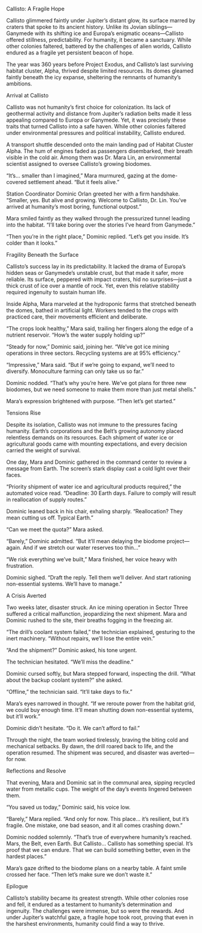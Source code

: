 Callisto: A Fragile Hope

Callisto glimmered faintly under Jupiter’s distant glow, its surface marred by craters that spoke to its ancient history. Unlike its Jovian siblings—Ganymede with its shifting ice and Europa’s enigmatic oceans—Callisto offered stillness, predictability. For humanity, it became a sanctuary. While other colonies faltered, battered by the challenges of alien worlds, Callisto endured as a fragile yet persistent beacon of hope.

The year was 360 years before Project Exodus, and Callisto’s last surviving habitat cluster, Alpha, thrived despite limited resources. Its domes gleamed faintly beneath the icy expanse, sheltering the remnants of humanity’s ambitions.

Arrival at Callisto

Callisto was not humanity’s first choice for colonization. Its lack of geothermal activity and distance from Jupiter’s radiation belts made it less appealing compared to Europa or Ganymede. Yet, it was precisely these traits that turned Callisto into a safe haven. While other colonies faltered under environmental pressures and political instability, Callisto endured.

A transport shuttle descended onto the main landing pad of Habitat Cluster Alpha. The hum of engines faded as passengers disembarked, their breath visible in the cold air. Among them was Dr. Mara Lin, an environmental scientist assigned to oversee Callisto’s growing biodomes.

“It’s... smaller than I imagined,” Mara murmured, gazing at the dome-covered settlement ahead. “But it feels alive.”

Station Coordinator Dominic Orlan greeted her with a firm handshake. “Smaller, yes. But alive and growing. Welcome to Callisto, Dr. Lin. You’ve arrived at humanity’s most boring, functional outpost.”

Mara smiled faintly as they walked through the pressurized tunnel leading into the habitat. “I’ll take boring over the stories I’ve heard from Ganymede.”

“Then you’re in the right place,” Dominic replied. “Let’s get you inside. It’s colder than it looks.”

Fragility Beneath the Surface

Callisto’s success lay in its predictability. It lacked the drama of Europa’s hidden seas or Ganymede’s unstable crust, but that made it safer, more reliable. Its surface, peppered with impact craters, hid no surprises—just a thick crust of ice over a mantle of rock. Yet, even this relative stability required ingenuity to sustain human life.

Inside Alpha, Mara marveled at the hydroponic farms that stretched beneath the domes, bathed in artificial light. Workers tended to the crops with practiced care, their movements efficient and deliberate.

“The crops look healthy,” Mara said, trailing her fingers along the edge of a nutrient reservoir. “How’s the water supply holding up?”

“Steady for now,” Dominic said, joining her. “We’ve got ice mining operations in three sectors. Recycling systems are at 95% efficiency.”

“Impressive,” Mara said. “But if we’re going to expand, we’ll need to diversify. Monoculture farming can only take us so far.”

Dominic nodded. “That’s why you’re here. We’ve got plans for three new biodomes, but we need someone to make them more than just metal shells.”

Mara’s expression brightened with purpose. “Then let’s get started.”

Tensions Rise

Despite its isolation, Callisto was not immune to the pressures facing humanity. Earth’s corporations and the Belt’s growing autonomy placed relentless demands on its resources. Each shipment of water ice or agricultural goods came with mounting expectations, and every decision carried the weight of survival.

One day, Mara and Dominic gathered in the command center to review a message from Earth. The screen’s stark display cast a cold light over their faces.

“Priority shipment of water ice and agricultural products required,” the automated voice read. “Deadline: 30 Earth days. Failure to comply will result in reallocation of supply routes.”

Dominic leaned back in his chair, exhaling sharply. “Reallocation? They mean cutting us off. Typical Earth.”

“Can we meet the quota?” Mara asked.

“Barely,” Dominic admitted. “But it’ll mean delaying the biodome project—again. And if we stretch our water reserves too thin...”

“We risk everything we’ve built,” Mara finished, her voice heavy with frustration.

Dominic sighed. “Draft the reply. Tell them we’ll deliver. And start rationing non-essential systems. We’ll have to manage.”

A Crisis Averted

Two weeks later, disaster struck. An ice mining operation in Sector Three suffered a critical malfunction, jeopardizing the next shipment. Mara and Dominic rushed to the site, their breaths fogging in the freezing air.

“The drill’s coolant system failed,” the technician explained, gesturing to the inert machinery. “Without repairs, we’ll lose the entire vein.”

“And the shipment?” Dominic asked, his tone urgent.

The technician hesitated. “We’ll miss the deadline.”

Dominic cursed softly, but Mara stepped forward, inspecting the drill. “What about the backup coolant system?” she asked.

“Offline,” the technician said. “It’ll take days to fix.”

Mara’s eyes narrowed in thought. “If we reroute power from the habitat grid, we could buy enough time. It’ll mean shutting down non-essential systems, but it’ll work.”

Dominic didn’t hesitate. “Do it. We can’t afford to fail.”

Through the night, the team worked tirelessly, braving the biting cold and mechanical setbacks. By dawn, the drill roared back to life, and the operation resumed. The shipment was secured, and disaster was averted—for now.

Reflections and Resolve

That evening, Mara and Dominic sat in the communal area, sipping recycled water from metallic cups. The weight of the day’s events lingered between them.

“You saved us today,” Dominic said, his voice low.

“Barely,” Mara replied. “And only for now. This place... it’s resilient, but it’s fragile. One mistake, one bad season, and it all comes crashing down.”

Dominic nodded solemnly. “That’s true of everywhere humanity’s reached. Mars, the Belt, even Earth. But Callisto... Callisto has something special. It’s proof that we can endure. That we can build something better, even in the hardest places.”

Mara’s gaze drifted to the biodome plans on a nearby table. A faint smile crossed her face. “Then let’s make sure we don’t waste it.”

Epilogue

Callisto’s stability became its greatest strength. While other colonies rose and fell, it endured as a testament to humanity’s determination and ingenuity. The challenges were immense, but so were the rewards. And under Jupiter’s watchful gaze, a fragile hope took root, proving that even in the harshest environments, humanity could find a way to thrive.


